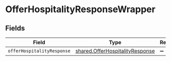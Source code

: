 # OfferHospitalityResponseWrapper


## Fields

| Field                                                                                     | Type                                                                                      | Required                                                                                  | Description                                                                               |
| ----------------------------------------------------------------------------------------- | ----------------------------------------------------------------------------------------- | ----------------------------------------------------------------------------------------- | ----------------------------------------------------------------------------------------- |
| `offerHospitalityResponse`                                                                | [shared.OfferHospitalityResponse](../../../sdk/models/shared/offerhospitalityresponse.md) | :heavy_minus_sign:                                                                        | N/A                                                                                       |